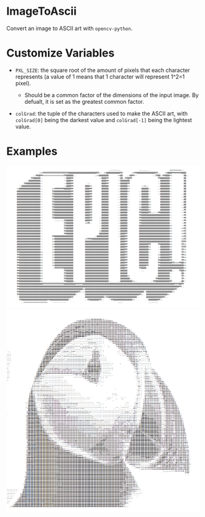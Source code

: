 # ImageToAscii
Convert an image to ASCII art with ```opencv-python```.

# Customize Variables
- ```PXL_SIZE```: the square root of the amount of pixels that each character represents (a value of 1 means that 1 character will represent 1^2=1 pixel).
  - Should be a common factor of the dimensions of the input image. By defualt, it is set as the greatest common factor.
  
- ```colGrad```: the tuple of the characters used to make the ASCII art, with ```colGrad[0]``` being the darkest value and ```colGrad[-1]``` being the lightest value.

# Examples
![test](https://github.com/SeanJxie/ImageToAscii/blob/master/images/test.png)
![puffin](https://github.com/SeanJxie/ImageToAscii/blob/master/images/puffin.PNG)
